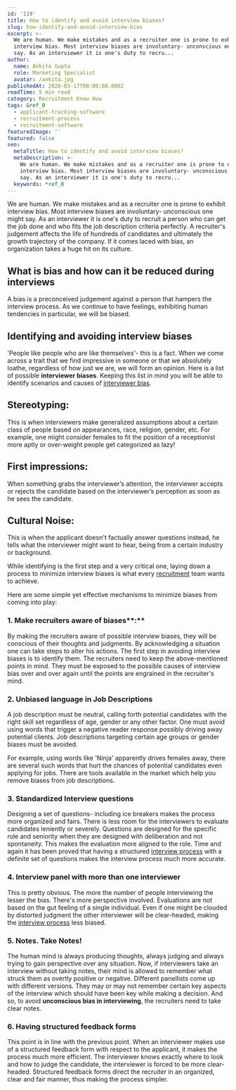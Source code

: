 ```yaml
---
id: '119'
title: How to identify and avoid interview biases?
slug: how-identify-and-avoid-interview-bias
excerpt: >-
  We are human. We make mistakes and as a recruiter one is prone to exhibit
  interview bias. Most interview biases are involuntary- unconscious one might
  say. As an interviewer it is one's duty to recru...
author:
  name: Ankita Gupta
  role: Marketing Specialist
  avatar: /ankita.jpg
publishedAt: 2020-03-17T00:00:00.000Z
readTime: 5 min read
category: Recruitment Know How
tags: &ref_0
  - applicant-tracking-software
  - recruitment-process
  - recruitment-software
featuredImage: ''
featured: false
seo:
  metaTitle: How to identify and avoid interview biases?
  metaDescription: >-
    We are human. We make mistakes and as a recruiter one is prone to exhibit
    interview bias. Most interview biases are involuntary- unconscious one might
    say. As an interviewer it is one's duty to recru...
  keywords: *ref_0
---
```


We are human. We make mistakes and as a recruiter one is prone to exhibit interview bias. Most interview biases are involuntary- unconscious one might say. As an interviewer it is one's duty to recruit a person who can get the job done and who fits the job description criteria perfectly. A recruiter's judgement affects the life of hundreds of candidates and ultimately the growth trajectory of the company. If it comes laced with bias, an organization takes a huge hit on its culture.

<!--more-->

## **What is bias and how can it be reduced during interviews**

A bias is a preconceived judgement against a person that hampers the interview process. As we continue to have feelings, exhibiting human tendencies in particular, we will be biased.

## **Identifying and avoiding interview biases**

'People like people who are like themselves'- this is a fact. When we come across a trait that we find impressive in someone or that we absolutely loathe, regardless of how just we are, we will form an opinion. Here is a list of possible **interviewer biases**. Keeping this list in mind you will be able to identify scenarios and causes of [interviewer bias](https://en.wikipedia.org/wiki/Interviewer_effect).

## Stereotyping:

This is when interviewers make generalized assumptions about a certain class of people based on appearances, race, religion, gender, etc. For example, one might consider females to fit the position of a receptionist more aptly or over-weight people get categorized as lazy!

## First impressions:

When something grabs the interviewer’s attention, the interviewer accepts or rejects the candidate based on the interviewer’s perception as soon as he sees the candidate.

## Cultural Noise:

This is when the applicant doesn't factually answer questions instead, he tells what the interviewer might want to hear, being from a certain industry or background.

While identifying is the first step and a very critical one, laying down a process to minimize interview biases is what every [recruitment](https://www.thetalentpool.ai/recruitment-management-software-features.html) team wants to achieve.

Here are some simple yet effective mechanisms to minimize biases from coming into play:

### 1\. Make recruiters aware of biases**:**

By making the recruiters aware of possible interview biases, they will be conscious of their thoughts and judgments. By acknowledging a situation one can take steps to alter his actions. The first step in avoiding interview biases is to identify them. The recruiters need to keep the above-mentioned points in mind. They must be exposed to the possible causes of interview bias over and over again until the points are engrained in the recruiter's mind.

### 2\. Unbiased language in Job Descriptions

A job description must be neutral, calling forth potential candidates with the right skill set regardless of age, gender or any other factor. One must avoid using words that trigger a negative reader response possibly driving away potential clients. Job descriptions targeting certain age groups or gender biases must be avoided.

For example, using words like 'Ninja' apparently drives females away, there are several such words that hurt the chances of potential candidates even applying for jobs. There are tools available in the market which help you remove biases from job descriptions.

### 3\. Standardized Interview questions

Designing a set of questions- including ice breakers makes the process more organized and fairs. There is less room for the interviewers to evaluate candidates leniently or severely. Questions are designed for the specific role and seniority when they are designed with deliberation and not spontaneity. This makes the evaluation more aligned to the role. Time and again it has been proved that having a structured [interview process](https://www.thetalentpool.ai/blogs/top-4-signs-of-an-inefficient-hiring-process/) with a definite set of questions makes the interview process much more accurate.

### 4\. Interview panel with more than one interviewer

This is pretty obvious. The more the number of people interviewing the lesser the bias. There's more perspective involved. Evaluations are not based on the gut feeling of a single individual. Even if one might be clouded by distorted judgment the other interviewer will be clear-headed, making the [interview process](https://www.thetalentpool.ai/blogs/top-4-signs-of-an-inefficient-hiring-process/) less biased.

### 5\. Notes. Take Notes!

The human mind is always producing thoughts, always judging and always trying to gain perspective over any situation. Now, if interviewers take an interview without taking notes, their mind is allowed to remember what struck them as overtly positive or negative. Different panellists come up with different versions. They may or may not remember certain key aspects of the interview which should have been key while making a decision. And so, to avoid **unconscious bias in interviewing**, the recruiters need to take clear notes.

### 6\. Having structured feedback forms

This point is in line with the previous point. When an interviewer makes use of a structured feedback form with respect to the applicant, it makes the process much more efficient. The interviewer knows exactly where to look and how to judge the candidate, the interviewer is forced to be more clear-headed. Structured feedback forms direct the recruiter in an organized, clear and fair manner, thus making the process simpler.
